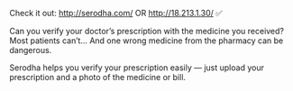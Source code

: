 Check it out: http://serodha.com/     OR      http://18.213.1.30/   ✅

Can you verify your doctor’s prescription with the medicine you received?
Most patients can’t… And one wrong medicine from the pharmacy can be dangerous.

Serodha helps you verify your prescription easily — just upload your prescription and a photo of the medicine or bill.

